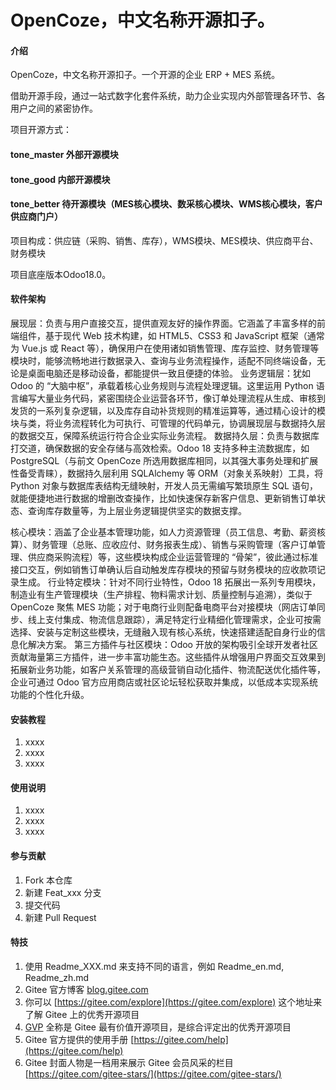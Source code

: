 # OpenCoze，中文名称开源扣子。

#### 介绍
OpenCoze，中文名称开源扣子。一个开源的企业 ERP + MES 系统。


借助开源手段，通过一站式数字化套件系统，助力企业实现内外部管理各环节、各用户之间的紧密协作。

项目开源方式：

#### tone_master  外部开源模块

#### tone_good    内部开源模块

#### tone_better  待开源模块（MES核心模块、数采核心模块、WMS核心模块，客户供应商门户）

项目构成：供应链（采购、销售、库存），WMS模块、MES模块、供应商平台、财务模块

项目底座版本Odoo18.0。

#### 软件架构
展现层：负责与用户直接交互，提供直观友好的操作界面。它涵盖了丰富多样的前端组件，基于现代 Web 技术构建，如 HTML5、CSS3 和 JavaScript 框架（通常为 Vue.js 或 React 等），确保用户在使用诸如销售管理、库存监控、财务管理等模块时，能够流畅地进行数据录入、查询与业务流程操作，适配不同终端设备，无论是桌面电脑还是移动设备，都能提供一致且便捷的体验。
业务逻辑层：犹如 Odoo 的 “大脑中枢”，承载着核心业务规则与流程处理逻辑。这里运用 Python 语言编写大量业务代码，紧密围绕企业运营各环节，像订单处理流程从生成、审核到发货的一系列复杂逻辑，以及库存自动补货规则的精准运算等，通过精心设计的模块与类，将业务流程转化为可执行、可管理的代码单元，协调展现层与数据持久层的数据交互，保障系统运行符合企业实际业务流程。
数据持久层：负责与数据库打交道，确保数据的安全存储与高效检索。Odoo 18 支持多种主流数据库，如 PostgreSQL（与前文 OpenCoze 所选用数据库相同，以其强大事务处理和扩展性备受青睐），数据持久层利用 SQLAlchemy 等 ORM（对象关系映射）工具，将 Python 对象与数据库表结构无缝映射，开发人员无需编写繁琐原生 SQL 语句，就能便捷地进行数据的增删改查操作，比如快速保存新客户信息、更新销售订单状态、查询库存数量等，为上层业务逻辑提供坚实的数据支撑。

核心模块：涵盖了企业基本管理功能，如人力资源管理（员工信息、考勤、薪资核算）、财务管理（总账、应收应付、财务报表生成）、销售与采购管理（客户订单管理、供应商采购流程）等，这些模块构成企业运营管理的 “骨架”，彼此通过标准接口交互，例如销售订单确认后自动触发库存模块的预留与财务模块的应收款项记录生成。
行业特定模块：针对不同行业特性，Odoo 18 拓展出一系列专用模块，制造业有生产管理模块（生产排程、物料需求计划、质量控制与追溯），类似于 OpenCoze 聚焦 MES 功能；对于电商行业则配备电商平台对接模块（网店订单同步、线上支付集成、物流信息跟踪），满足特定行业精细化管理需求，企业可按需选择、安装与定制这些模块，无缝融入现有核心系统，快速搭建适配自身行业的信息化解决方案。
第三方插件与社区模块：Odoo 开放的架构吸引全球开发者社区贡献海量第三方插件，进一步丰富功能生态。这些插件从增强用户界面交互效果到拓展新业务功能，如客户关系管理的高级营销自动化插件、物流配送优化插件等，企业可通过 Odoo 官方应用商店或社区论坛轻松获取并集成，以低成本实现系统功能的个性化升级。


#### 安装教程

1.  xxxx
2.  xxxx
3.  xxxx

#### 使用说明

1.  xxxx
2.  xxxx
3.  xxxx

#### 参与贡献

1.  Fork 本仓库
2.  新建 Feat_xxx 分支
3.  提交代码
4.  新建 Pull Request


#### 特技

1.  使用 Readme\_XXX.md 来支持不同的语言，例如 Readme\_en.md, Readme\_zh.md
2.  Gitee 官方博客 [blog.gitee.com](https://blog.gitee.com)
3.  你可以 [https://gitee.com/explore](https://gitee.com/explore) 这个地址来了解 Gitee 上的优秀开源项目
4.  [GVP](https://gitee.com/gvp) 全称是 Gitee 最有价值开源项目，是综合评定出的优秀开源项目
5.  Gitee 官方提供的使用手册 [https://gitee.com/help](https://gitee.com/help)
6.  Gitee 封面人物是一档用来展示 Gitee 会员风采的栏目 [https://gitee.com/gitee-stars/](https://gitee.com/gitee-stars/)
